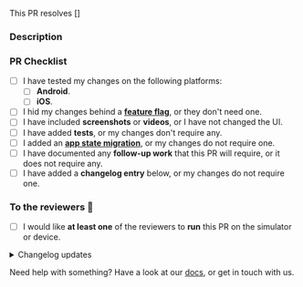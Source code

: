 This PR resolves [] <!-- eg [PROJECT-XXXX] -->

### Description

<!-- Info, implementation, how to get there, before & after screenshots & videos, follow-up work, etc -->

<!--  Please include screenshots or videos for visual changes, at least on Android -->
<!-- Screenshots template:
| Platform | Before | After |
|---|---|---|
| Android | x | x |
| iOS | x | x |
-->
<!-- Videos template:
| Platform | Before | After |
|---|---|---|
| Android | <video src="xxx" width="400" /> | <video src="xxx" width="400" /> |
| iOS | <video src="xxx" width="400" /> | <video src="xxx" width="400" /> |
-->

### PR Checklist

- [ ] I have tested my changes on the following platforms:
  - [ ] **Android**.
  - [ ] **iOS**.
- [ ] I hid my changes behind a **[feature flag]**, or they don't need one.
- [ ] I have included **screenshots** or **videos**, or I have not changed the UI.
- [ ] I have added **tests**, or my changes don't require any.
- [ ] I added an **[app state migration]**, or my changes do not require one.
- [ ] I have documented any **follow-up work** that this PR will require, or it does not require any.
- [ ] I have added a **changelog entry** below, or my changes do not require one.

### To the reviewers 👀

- [ ] I would like **at least one** of the reviewers to **run** this PR on the simulator or device.

<details><summary>Changelog updates</summary>

### Changelog updates

<!-- 📝 Please fill out at least one of these sections. -->
<!-- ⓘ 'User-facing' changes will be published as release notes. -->
<!-- ⌫ Feel free to remove sections that don't apply. -->
<!-- • Write a markdown list or just a single paragraph, but stick to plain text. -->
<!-- 📖 eg. `Enable lotsByFollowedArtists` or `Fix phone input misalignment`. -->
<!-- 🤷‍♂️ Replace this entire block with the hashtag `#nochangelog` to avoid updating the changelog. -->
<!-- ⚠️ Prefix with `[NEEDS EXTERNAL QA]` if a change requires external QA -->

#### Cross-platform user-facing changes

-

#### iOS user-facing changes

-

#### Android user-facing changes

-

#### Dev changes

-

<!-- end_changelog_updates -->

</details>

Need help with something? Have a look at our [docs], or get in touch with us.

[app state migration]: ../blob/main/docs/adding_state_migrations.md
[feature flag]: ../blob/main/docs/developing_a_feature.md
[docs]: ../blob/main/docs/README.md
